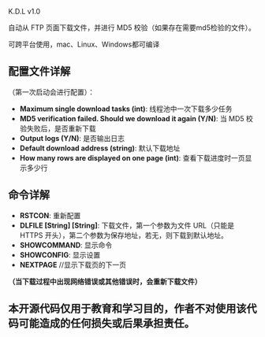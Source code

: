K.D.L v1.0

自动从 FTP 页面下载文件，并进行 MD5 校验（如果存在需要md5检验的文件）。  

可跨平台使用，mac、Linux、Windows都可编译
## 配置文件详解

（第一次启动会进行配置）：

- **Maximum single download tasks (int)**: 线程池中一次下载多少任务
- **MD5 verification failed. Should we download it again (Y/N)**: 当 MD5 校验失败后，是否重新下载
- **Output logs (Y/N)**: 是否输出日志
- **Default download address (string)**: 默认下载地址
- **How many rows are displayed on one page (int)**: 查看下载进度时一页显示多少行

## 命令详解

- **RSTCON**: 重新配置
- **DLFILE [String] [String]**: 下载文件，第一个参数为文件 URL（只能是 HTTPS 开头），第二个参数为保存地址，若无，则下载到默认地址。
- **SHOWCOMMAND**: 显示命令
- **SHOWCONFIG**: 显示设置
- **NEXTPAGE** //显示下载页的下一页

**（当下载过程中出现网络错误或其他错误时，会重新下载文件）**

## 本开源代码仅用于教育和学习目的，作者不对使用该代码可能造成的任何损失或后果承担责任。
